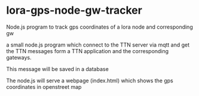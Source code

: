 # lora-gps-node-gw-tracker
Node.js program to track gps coordinates of a lora node and corresponding gw

a small node.js program which connect to the TTN server via mqtt and get the TTN messages form a TTN application and the corresponding gateways.

This message will be saved in a database

The node.js will serve a webpage (index.html) which shows the gps coordinates in openstreet map
